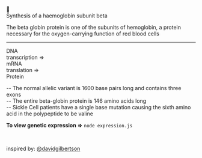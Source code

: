 🧬<br>
Synthesis of a haemoglobin subunit beta

The beta globin protein is one of the subunits of hemoglobin, a protein necessary for the oxygen-carrying function of red blood cells

<hr>

DNA<br>
transcription =><br>
mRNA<br>
translation =><br>
Protein

-- The normal allelic variant is 1600 base pairs long and contains three exons<br>
-- The entire beta-globin protein is 146 amino acids long<br>
-- Sickle Cell patients have a single base mutation causing the sixth amino acid in the polypeptide to be valine

**To view genetic expression =>**
`node expression.js`

<br>

inspired by: <a href="https://github.com/davidgilbertson" target="_blank">@davidgilbertson</a>
